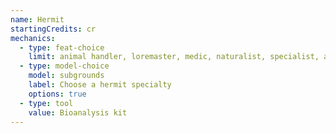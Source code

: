 ```yaml
---
name: Hermit
startingCredits: cr
mechanics:
  - type: feat-choice
    limit: animal handler, loremaster, medic, naturalist, specialist, alert, dungeon delver, healer
  - type: model-choice
    model: subgrounds
    label: Choose a hermit specialty
    options: true
  - type: tool
    value: Bioanalysis kit
---
```

